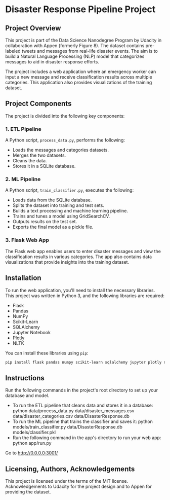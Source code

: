 # Disaster Response Pipeline Project

## Project Overview
This project is part of the Data Science Nanodegree Program by Udacity in collaboration with Appen (formerly Figure 8). The dataset contains pre-labeled tweets and messages from real-life disaster events. The aim is to build a Natural Language Processing (NLP) model that categorizes messages to aid in disaster response efforts.

The project includes a web application where an emergency worker can input a new message and receive classification results across multiple categories. This application also provides visualizations of the training dataset.

## Project Components
The project is divided into the following key components:

### 1. ETL Pipeline
A Python script, `process_data.py`, performs the following:

- Loads the messages and categories datasets.
- Merges the two datasets.
- Cleans the data.
- Stores it in a SQLite database.

### 2. ML Pipeline
A Python script, `train_classifier.py`, executes the following:

- Loads data from the SQLite database.
- Splits the dataset into training and test sets.
- Builds a text processing and machine learning pipeline.
- Trains and tunes a model using GridSearchCV.
- Outputs results on the test set.
- Exports the final model as a pickle file.

### 3. Flask Web App
The Flask web app enables users to enter disaster messages and view the classification results in various categories. The app also contains data visualizations that provide insights into the training dataset.

## Installation
To run the web application, you'll need to install the necessary libraries. This project was written in Python 3, and the following libraries are required:

- Flask
- Pandas
- NumPy
- Scikit-Learn
- SQLAlchemy
- Jupyter Notebook
- Plotly
- NLTK

You can install these libraries using `pip`:

```bash
pip install flask pandas numpy scikit-learn sqlalchemy jupyter plotly nltk
```
## Instructions
Run the following commands in the project's root directory to set up your database and model.

- To run the ETL pipeline that cleans data and stores it in a database: python data/process_data.py data/disaster_messages.csv data/disaster_categories.csv data/DisasterResponse.db
- To run the ML pipeline that trains the classifier and saves it: python models/train_classifier.py data/DisasterResponse.db models/classifier.pkl
- Run the following command in the app's directory to run your web app: python app/run.py

Go to http://0.0.0.0:3001/

## Licensing, Authors, Acknowledgements
This project is licensed under the terms of the MIT license. Acknowledgements to Udacity for the project design and to Appen for providing the dataset.



